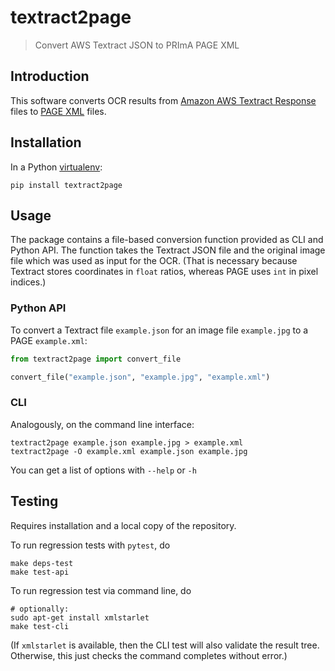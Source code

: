 # textract2page

> Convert AWS Textract JSON to PRImA PAGE XML


## Introduction

This software converts OCR results from
[Amazon AWS Textract Response](https://docs.aws.amazon.com/textract/latest/dg/how-it-works-document-layout.html)
files to [PAGE XML](https://github.com/PRImA-Research-Lab/PAGE-XML) files.

## Installation

In a Python [virtualenv](https://packaging.python.org/tutorials/installing-packages/#creating-virtual-environments):

    pip install textract2page

## Usage

The package contains a file-based conversion function provided as CLI and Python API.
The function takes the Textract JSON file and the original image file which was used
as input for the OCR. (That is necessary because Textract stores coordinates in
`float` ratios, whereas PAGE uses `int` in pixel indices.)

### Python API

To convert a Textract file `example.json` for an image file `example.jpg` to a PAGE `example.xml`:

```python
from textract2page import convert_file

convert_file("example.json", "example.jpg", "example.xml")
```

### CLI

Analogously, on the command line interface:

    textract2page example.json example.jpg > example.xml
    textract2page -O example.xml example.json example.jpg

You can get a list of options with `--help` or `-h`

## Testing

Requires installation and a local copy of the repository.

To run regression tests with `pytest`, do

    make deps-test
    make test-api

To run regression test via command line, do

    # optionally:
    sudo apt-get install xmlstarlet
    make test-cli

(If `xmlstarlet` is available, then the CLI test will
also validate the result tree. Otherwise, this just
checks the command completes without error.)
